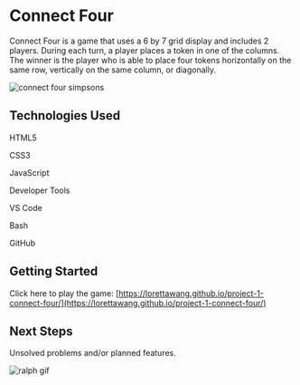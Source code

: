 # **Connect Four** 

Connect Four is a game that uses a 6 by 7 grid display and includes 2 players. During each turn, a player places a token in one of the columns. The winner is the player who is able to place four tokens horizontally on the same row, vertically on the same column, or diagonally.

<img src="http://i.imgur.com/rzKTA0d.png" title="connect four simpsons"/>

## **Technologies Used**
HTML5

CSS3

JavaScript

Developer Tools

VS Code

Bash

GitHub

## **Getting Started**
Click here to play the game: [https://lorettawang.github.io/project-1-connect-four/](https://lorettawang.github.io/project-1-connect-four/)

## **Next Steps**
Unsolved problems and/or planned features.

<img src="https://media.giphy.com/media/sRWf3Oa9vW6Xu/giphy.gif" title="ralph gif"/>